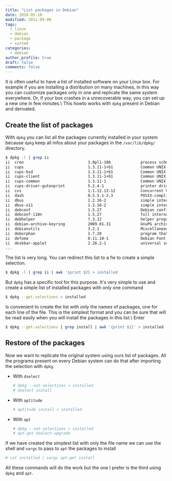 ```yaml
---
title: "List packages in Debian"
date: 2010-05-10
modified: 2011-09-09
tags:
  - linux
  - debian
  - package
  - system
categories:
  - debian
author_profile: true
draft: false
comments: false
---
```


It is often useful to have a list of installed software on your Linux box. For example if you are installing a distribution on many machines, in this way you can customize packages only in one and replicate the same system everywhere. Or, if your box crashes in a unrecoverable way, you can set up a new one in few minutes.\\
This howto works with `dpkg` present in Debian and derivated.

## Create the list of packages

With `dpkg` you can list all the packages currently  installed in your system because `dpkg` keep all infos about your packages in the `/var/lib/dpkg/` directory.

```bash
$ dpkg -l | grep ii
ii  cron                            3.0pl1-106             process scheduling daemon
ii  cups                            1.3.11-1+b1            Common UNIX Printing System(tm) - server
ii  cups-bsd                        1.3.11-1+b1            Common UNIX Printing System(tm) - BSD comman
ii  cups-client                     1.3.11-1+b1            Common UNIX Printing System(tm) - client pro
ii  cups-common                     1.3.11-1               Common UNIX Printing System(tm) - common fil
ii  cups-driver-gutenprint          5.2.4-1                printer drivers for CUPS
ii  cvs                             1:1.12.13-12           Concurrent Versions System
ii  dash                            0.5.5.1-2.3            POSIX-compliant shell
ii  dbus                            1.2.16-2               simple interprocess messaging system
ii  dbus-x11                        1.2.16-2               simple interprocess messaging system (X11 de
ii  debconf                         1.5.27                 Debian configuration management system
ii  debconf-i18n                    1.5.27                 full internationalization support for debcon
ii  debhelper                       7.3.12                 helper programs for debian/rules
ii  debian-archive-keyring          2009.01.31             GnuPG archive keys of the Debian archive
ii  debianutils                     3.2.1                  Miscellaneous utilities specific to Debian
ii  deborphan                       1.7.28                 program that can find unused packages, e.g. 
ii  defoma                          0.11.10-1              Debian Font Manager -- automatic font config
ii  deskbar-applet                  2.26.2-1               universal search and navigation bar for GNOM
...
```

The list is very long. You can redirect this list to a fie to create a simple selection.

```bash
$ dpkg -l | grep ii | awk '{print $2} > installed
```

But `dpkg` has a specific tool for this purpose. It's very simple to use and create a simple list of installed packages with only one command

```bash
$ dpkg --get-selections > installed
```

Is convenient to create the list with only the names of packages, one for each line of the file. This is the simplest format and you can be sure that will be read easily when you will install the packages in this list.\\
Enter

```bash
$ dpkg --get-selections | grep install | awk '{print $1}' > installed
```

## Restore of the packages

Now we want to replicate the original system using ours list of packages. All the programs present on every Debian system can do that after importing the selection with `dpkg`.

* With `dselect`

   ```bash
   # dpkg --set-selections < installed
   # dselect install
   ```

* With `aptitude`

   ```bash
   # aptitude install < installed
   ```

* With `apt`

   ```bash
   # dpkg --set-selections < installed
   # apt-get dselect-upgrade
   ```

If we have created the simplest list with only the file name we can use the shell and `xargs` to pass to `apt` the packages to install

```bash
# cat installed | xargs apt-get install
```

All these commands will do the work but the one I prefer is the third using `dpkg` and `apt`.

